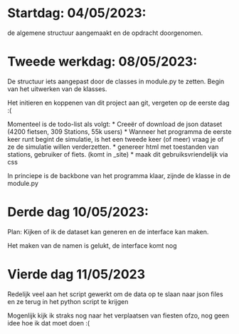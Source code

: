 # Startdag: 04/05/2023:
de algemene structuur aangemaakt en de opdracht doorgenomen.

# Tweede werkdag: 08/05/2023:

De structuur iets aangepast door de classes in module.py te zetten. Begin van het uitwerken van de klasses. 

Het initieren en koppenen van dit project aan git, vergeten op de eerste dag :( 

Momenteel is de todo-list als volgt:
    * Creeër of download de json dataset (4200 fietsen, 309 Stations, 55k users)
    * Wanneer het programma de eerste keer runt begint de simulatie, is het een tweede keer (of meer) vraag je of ze de simulatie willen verderzetten.
    * genereer html met toestanden van stations, gebruiker of fiets. (komt in _site)
    * maak dit gebruiksvriendelijk via css

In princiepe is de backbone van het programma klaar, zijnde de klasse in de module.py

# Derde dag 10/05/2023:

Plan: Kijken of ik de dataset kan generen en de interface kan maken.

Het maken van de namen is gelukt, de interface komt nog

# Vierde dag 11/05/2023

Redelijk veel aan het script gewerkt om de data op te slaan naar json files en ze terug in het python script te krijgen

Mogenlijk kijk ik straks nog naar het verplaatsen van fiesten ofzo, nog geen idee hoe ik dat moet doen :(

